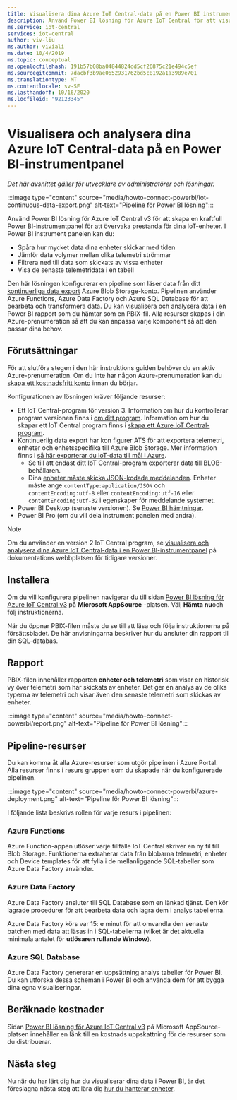 ```yaml
---
title: Visualisera dina Azure IoT Central-data på en Power BI instrument panel | Microsoft Docs
description: Använd Power BI lösning för Azure IoT Central för att visualisera och analysera dina IoT Central data.
ms.service: iot-central
services: iot-central
author: viv-liu
ms.author: viviali
ms.date: 10/4/2019
ms.topic: conceptual
ms.openlocfilehash: 191b57b08ba04844824dd5cf26875c21e494c5ef
ms.sourcegitcommit: 7dacbf3b9ae0652931762bd5c8192a1a3989e701
ms.translationtype: MT
ms.contentlocale: sv-SE
ms.lasthandoff: 10/16/2020
ms.locfileid: "92123345"
---
```

# <a name="visualize-and-analyze-your-azure-iot-central-data-in-a-power-bi-dashboard"></a>Visualisera och analysera dina Azure IoT Central-data på en Power BI-instrumentpanel

*Det här avsnittet gäller för utvecklare av administratörer och lösningar.*

:::image type="content" source="media/howto-connect-powerbi/iot-continuous-data-export.png" alt-text="Pipeline för Power BI lösning":::

Använd Power BI lösning för Azure IoT Central v3 för att skapa en kraftfull Power BI-instrumentpanel för att övervaka prestanda för dina IoT-enheter. I Power BI instrument panelen kan du:

- Spåra hur mycket data dina enheter skickar med tiden
- Jämför data volymer mellan olika telemetri strömmar
- Filtrera ned till data som skickats av vissa enheter
- Visa de senaste telemetridata i en tabell

Den här lösningen konfigurerar en pipeline som läser data från ditt [kontinuerliga data export](./howto-export-data.md) Azure Blob Storage-konto. Pipelinen använder Azure Functions, Azure Data Factory och Azure SQL Database för att bearbeta och transformera data. Du kan visualisera och analysera data i en Power BI rapport som du hämtar som en PBIX-fil. Alla resurser skapas i din Azure-prenumeration så att du kan anpassa varje komponent så att den passar dina behov.

## <a name="prerequisites"></a>Förutsättningar

För att slutföra stegen i den här instruktions guiden behöver du en aktiv Azure-prenumeration. Om du inte har någon Azure-prenumeration kan du [skapa ett kostnadsfritt konto](https://azure.microsoft.com/free/?WT.mc_id=A261C142F) innan du börjar.

Konfigurationen av lösningen kräver följande resurser:

- Ett IoT Central-program för version 3. Information om hur du kontrollerar program versionen finns i [om ditt program](./howto-get-app-info.md). Information om hur du skapar ett IoT Central program finns i [skapa ett Azure IoT Central-program](./quick-deploy-iot-central.md).
- Kontinuerlig data export har kon figurer ATS för att exportera telemetri, enheter och enhetsspecifika till Azure Blob Storage. Mer information finns i [så här exporterar du IoT-data till mål i Azure](howto-export-data.md).
  - Se till att endast ditt IoT Central-program exporterar data till BLOB-behållaren.
  - Dina [enheter måste skicka JSON-kodade meddelanden](../../iot-hub/iot-hub-devguide-messages-d2c.md). Enheter måste ange `contentType:application/JSON` och `contentEncoding:utf-8` eller `contentEncoding:utf-16` eller `contentEncoding:utf-32` i egenskaper för meddelande systemet.
- Power BI Desktop (senaste versionen). Se [Power BI hämtningar](https://powerbi.microsoft.com/downloads/).
- Power BI Pro (om du vill dela instrument panelen med andra).

> [!NOTE]
> Om du använder en version 2 IoT Central program, se [visualisera och analysera dina Azure IoT Central-data i en Power BI-instrumentpanel](/previous-versions/azure/iot-central/core/howto-connect-powerbi) på dokumentations webbplatsen för tidigare versioner.

## <a name="install"></a>Installera

Om du vill konfigurera pipelinen navigerar du till sidan [Power BI lösning för Azure IoT Central v3](https://appsource.microsoft.com/product/web-apps/iot-central.power-bi-solution-iot-central) på **Microsoft AppSource** -platsen. Välj **Hämta nu**och följ instruktionerna.

När du öppnar PBIX-filen måste du se till att läsa och följa instruktionerna på försättsbladet. De här anvisningarna beskriver hur du ansluter din rapport till din SQL-databas.

## <a name="report"></a>Rapport

PBIX-filen innehåller rapporten **enheter och telemetri** som visar en historisk vy över telemetri som har skickats av enheter. Det ger en analys av de olika typerna av telemetri och visar även den senaste telemetri som skickas av enheter.

:::image type="content" source="media/howto-connect-powerbi/report.png" alt-text="Pipeline för Power BI lösning":::

## <a name="pipeline-resources"></a>Pipeline-resurser

Du kan komma åt alla Azure-resurser som utgör pipelinen i Azure Portal. Alla resurser finns i resurs gruppen som du skapade när du konfigurerade pipelinen.

:::image type="content" source="media/howto-connect-powerbi/azure-deployment.png" alt-text="Pipeline för Power BI lösning":::

I följande lista beskrivs rollen för varje resurs i pipelinen:

### <a name="azure-functions"></a>Azure Functions

Azure Function-appen utlöser varje tillfälle IoT Central skriver en ny fil till Blob Storage. Funktionerna extraherar data från blobarna telemetri, enheter och Device templates för att fylla i de mellanliggande SQL-tabeller som Azure Data Factory använder.

### <a name="azure-data-factory"></a>Azure Data Factory

Azure Data Factory ansluter till SQL Database som en länkad tjänst. Den kör lagrade procedurer för att bearbeta data och lagra dem i analys tabellerna.

Azure Data Factory körs var 15: e minut för att omvandla den senaste batchen med data att läsas in i SQL-tabellerna (vilket är det aktuella minimala antalet för **utlösaren rullande Window**).

### <a name="azure-sql-database"></a>Azure SQL Database

Azure Data Factory genererar en uppsättning analys tabeller för Power BI. Du kan utforska dessa scheman i Power BI och använda dem för att bygga dina egna visualiseringar.

## <a name="estimated-costs"></a>Beräknade kostnader

Sidan [Power BI lösning för Azure IoT Central v3](https://appsource.microsoft.com/product/web-apps/iot-central.power-bi-solution-iot-central) på Microsoft AppSource-platsen innehåller en länk till en kostnads uppskattning för de resurser som du distribuerar.

## <a name="next-steps"></a>Nästa steg

Nu när du har lärt dig hur du visualiserar dina data i Power BI, är det föreslagna nästa steg att lära dig [hur du hanterar enheter](howto-manage-devices.md).